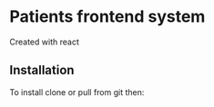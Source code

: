 # Patients frontend system
Created with react
## Installation
To install clone or pull from git then:
